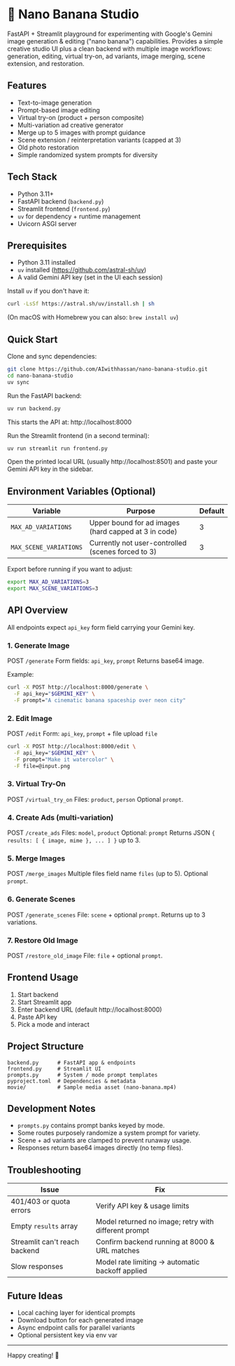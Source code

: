 # 🍌 Nano Banana Studio

FastAPI + Streamlit playground for experimenting with Google's Gemini image generation & editing ("nano banana") capabilities. Provides a simple creative studio UI plus a clean backend with multiple image workflows: generation, editing, virtual try-on, ad variants, image merging, scene extension, and restoration.

## Features
- Text-to-image generation
- Prompt-based image editing
- Virtual try-on (product + person composite)
- Multi-variation ad creative generator
- Merge up to 5 images with prompt guidance
- Scene extension / reinterpretation variants (capped at 3)
- Old photo restoration
- Simple randomized system prompts for diversity

## Tech Stack
- Python 3.11+
- FastAPI backend (`backend.py`)
- Streamlit frontend (`frontend.py`)
- `uv` for dependency + runtime management
- Uvicorn ASGI server

## Prerequisites
- Python 3.11 installed
- `uv` installed (https://github.com/astral-sh/uv)
- A valid Gemini API key (set in the UI each session)

Install `uv` if you don't have it:
```bash
curl -LsSf https://astral.sh/uv/install.sh | sh
```
(On macOS with Homebrew you can also: `brew install uv`)

## Quick Start
Clone and sync dependencies:
```bash
git clone https://github.com/AIwithhassan/nano-banana-studio.git
cd nano-banana-studio
uv sync
```

Run the FastAPI backend:
```bash
uv run backend.py
```
This starts the API at: http://localhost:8000

Run the Streamlit frontend (in a second terminal):
```bash
uv run streamlit run frontend.py
```
Open the printed local URL (usually http://localhost:8501) and paste your Gemini API key in the sidebar.

## Environment Variables (Optional)
| Variable | Purpose | Default |
|----------|---------|---------|
| `MAX_AD_VARIATIONS` | Upper bound for ad images (hard capped at 3 in code) | 3 |
| `MAX_SCENE_VARIATIONS` | Currently not user-controlled (scenes forced to 3) | 3 |

Export before running if you want to adjust:
```bash
export MAX_AD_VARIATIONS=3
export MAX_SCENE_VARIATIONS=3
```

## API Overview
All endpoints expect `api_key` form field carrying your Gemini key.

### 1. Generate Image
POST `/generate`
Form fields: `api_key`, `prompt`
Returns base64 image.

Example:
```bash
curl -X POST http://localhost:8000/generate \
  -F api_key="$GEMINI_KEY" \
  -F prompt="A cinematic banana spaceship over neon city"
```

### 2. Edit Image
POST `/edit`
Form: `api_key`, `prompt` + file upload `file`
```bash
curl -X POST http://localhost:8000/edit \
  -F api_key="$GEMINI_KEY" \
  -F prompt="Make it watercolor" \
  -F file=@input.png
```

### 3. Virtual Try-On
POST `/virtual_try_on`
Files: `product`, `person`
Optional `prompt`.

### 4. Create Ads (multi-variation)
POST `/create_ads`
Files: `model`, `product`
Optional: `prompt`
Returns JSON `{ results: [ { image, mime }, ... ] }` up to 3.

### 5. Merge Images
POST `/merge_images`
Multiple files field name `files` (up to 5). Optional `prompt`.

### 6. Generate Scenes
POST `/generate_scenes`
File: `scene` + optional `prompt`. Returns up to 3 variations.

### 7. Restore Old Image
POST `/restore_old_image`
File: `file` + optional `prompt`.

## Frontend Usage
1. Start backend
2. Start Streamlit app
3. Enter backend URL (default http://localhost:8000)
4. Paste API key
5. Pick a mode and interact

## Project Structure
```
backend.py      # FastAPI app & endpoints
frontend.py     # Streamlit UI
prompts.py      # System / mode prompt templates
pyproject.toml  # Dependencies & metadata
movie/          # Sample media asset (nano-banana.mp4)
```

## Development Notes
- `prompts.py` contains prompt banks keyed by mode.
- Some routes purposely randomize a system prompt for variety.
- Scene + ad variants are clamped to prevent runaway usage.
- Responses return base64 images directly (no temp files).

## Troubleshooting
| Issue | Fix |
|-------|-----|
| 401/403 or quota errors | Verify API key & usage limits |
| Empty `results` array | Model returned no image; retry with different prompt |
| Streamlit can't reach backend | Confirm backend running at 8000 & URL matches |
| Slow responses | Model rate limiting -> automatic backoff applied |

## Future Ideas
- Local caching layer for identical prompts
- Download button for each generated image
- Async endpoint calls for parallel variants
- Optional persistent key via env var



---
Happy creating! 🍌
